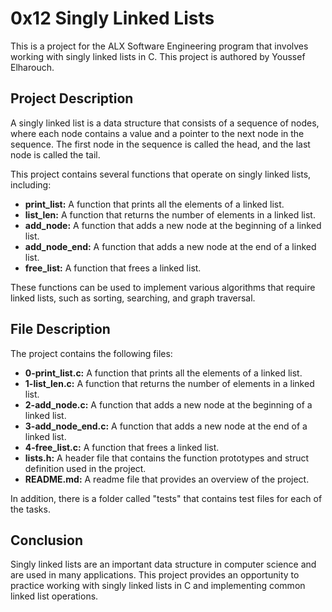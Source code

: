 # 0x12 Singly Linked Lists

This is a project for the ALX Software Engineering program that involves working with singly linked lists in C. This project is authored by Youssef Elharouch.

## Project Description

A singly linked list is a data structure that consists of a sequence of nodes, where each node contains a value and a pointer to the next node in the sequence. The first node in the sequence is called the head, and the last node is called the tail.

This project contains several functions that operate on singly linked lists, including:

* **print_list:** A function that prints all the elements of a linked list.
* **list_len:** A function that returns the number of elements in a linked list.
* **add_node:** A function that adds a new node at the beginning of a linked list.
* **add_node_end:** A function that adds a new node at the end of a linked list.
* **free_list:** A function that frees a linked list.

These functions can be used to implement various algorithms that require linked lists, such as sorting, searching, and graph traversal.

## File Description

The project contains the following files:

* **0-print_list.c:** A function that prints all the elements of a linked list.
* **1-list_len.c:** A function that returns the number of elements in a linked list.
* **2-add_node.c:** A function that adds a new node at the beginning of a linked list.
* **3-add_node_end.c:** A function that adds a new node at the end of a linked list.
* **4-free_list.c:** A function that frees a linked list.
* **lists.h:** A header file that contains the function prototypes and struct definition used in the project.
* **README.md:** A readme file that provides an overview of the project.

In addition, there is a folder called "tests" that contains test files for each of the tasks.

## Conclusion

Singly linked lists are an important data structure in computer science and are used in many applications. This project provides an opportunity to practice working with singly linked lists in C and implementing common linked list operations.
